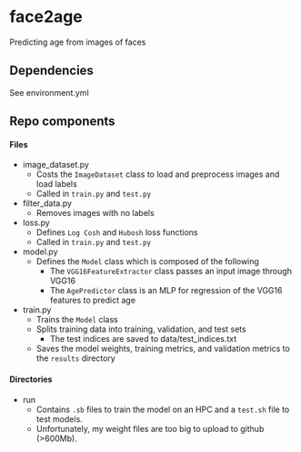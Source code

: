 # face2age
Predicting age from images of faces

## Dependencies
See environment.yml

## Repo components

#### Files
- image_dataset.py
	- Costs the `ImageDataset` class to load and preprocess images and load labels
	- Called in `train.py` and `test.py`
- filter_data.py
	- Removes images with no labels 
- loss.py
	- Defines `Log Cosh` and `Hubosh` loss functions
	- Called in `train.py` and `test.py`
- model.py
	- Defines the `Model` class which is composed of the following
		- The `VGG16FeatureExtractor` class passes an input image through VGG16
		- The `AgePredictor` class is an MLP for regression of the VGG16 features to predict age
- train.py
	- Trains the `Model` class 
	- Splits training data into training, validation, and test sets
		- The test indices are saved to data/test_indices.txt
	- Saves the model weights, training metrics, and validation metrics to the `results` directory

#### Directories
- run
	- Contains `.sb` files to train the model on an HPC and a `test.sh` file to test models. 
	- Unfortunately, my weight files are too big to upload to github (>600Mb).


